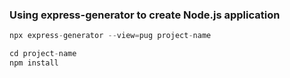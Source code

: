 ### Using express-generator to create Node.js application

```javascript
npx express-generator --view=pug project-name
```

```javascript
cd project-name
npm install
```